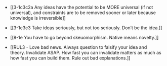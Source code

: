 - [[3-1c3c2a Any ideas have the potential to be MORE universal (if not universal), and constraints are to be removed sooner or later because knowledge is irreversible]]
- [[3-1c3c3 Take ideas seriously, but not too seriously. Don’t be the idea.]]
- [[8-1e You have to go beyond skeuomorphism. Native means novelty.]]

- [[RUL3 - Love bad news. Always question to falsify your idea and theory. Invalidate ASAP. How fast you can invalidate matters as much as how fast you can build them. Rule out bad explanations.]]
